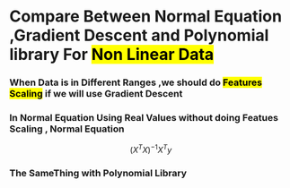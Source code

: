 # Compare Between Normal Equation ,Gradient Descent and Polynomial library For <mark> Non Linear Data </mark>
### When Data is in Different Ranges ,we should do <mark>Features Scaling</mark> if we will use Gradient Descent 
### In Normal Equation Using Real Values without doing Featues Scaling , Normal Equation 
$$ 
({X^TX})^{-1}{X^T}y 
$$
### The SameThing with Polynomial Library
